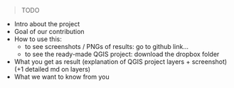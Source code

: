 > TODO

* Intro about the project
* Goal of our contribution
* How to use this:
    - to see screenshots / PNGs of results: go to github link...
    - to see the ready-made QGIS project: download the dropbox folder
* What you get as result (explanation of QGIS project layers + screenshot) (+1 detailed md on layers)
* What we want to know from you